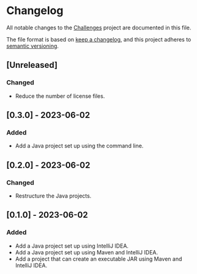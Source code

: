 # Changelog

All notable changes to the [Challenges](https://github.com/mauritssilvis/challenges) project are documented in this file.

The file format is based on [keep a changelog](https://keepachangelog.com/en/1.0.0/),
and this project adheres to [semantic versioning](https://semver.org/spec/v2.0.0.html).

## [Unreleased]

### Changed

- Reduce the number of license files.

## [0.3.0] - 2023-06-02

### Added

- Add a Java project set up using the command line.

## [0.2.0] - 2023-06-02

### Changed

- Restructure the Java projects.

## [0.1.0] - 2023-06-02

### Added

- Add a Java project set up using IntelliJ IDEA.
- Add a Java project set up using Maven and IntelliJ IDEA.
- Add a project that can create an executable JAR using Maven and IntelliJ IDEA.
